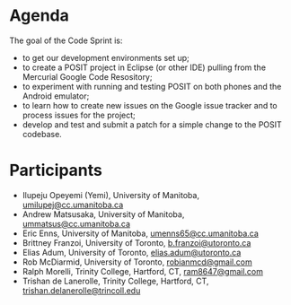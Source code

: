 # Agenda #

The goal of the Code Sprint is:
  * to get our development environments set up;
  * to create a POSIT project in  Eclipse (or other IDE) pulling from the Mercurial Google Code Resository;
  * to experiment with running and testing POSIT on both phones and the Android emulator;
  * to learn how to create new issues on the Google issue tracker and to process issues for the project;
  * develop and test and submit a patch for a simple change to the POSIT codebase.


# Participants #

  * Ilupeju Opeyemi (Yemi), University of Manitoba, umilupej@cc.umanitoba.ca
  * Andrew  Matsusaka, University of Manitoba, ummatsus@cc.umanitoba.ca
  * Eric Enns, University of Manitoba, umenns65@cc.umanitoba.ca
  * Brittney Franzoi, University of Toronto, b.franzoi@utoronto.ca
  * Elias Adum, University of Toronto, elias.adum@utoronto.ca
  * Rob McDiarmid, University of Toronto, robianmcd@gmail.com
  * Ralph Morelli, Trinity College, Hartford, CT, ram8647@gmail.com
  * Trishan de Lanerolle, Trinity College, Hartford, CT, trishan.delanerolle@trincoll.edu